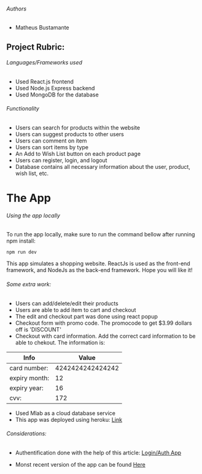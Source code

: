 ###### Authors
* Matheus Bustamante

## Project Rubric:

###### Languages/Frameworks used 
*  Used React.js frontend
*  Used Node.js Express backend
*  Used MongoDB for the database

###### Functionality
*  Users can search for products within the website
*  Users can suggest products to other users
*  Users can comment on item
*  Users can sort items by type
*  An Add to Wish List button on each product page
*  Users can register, login, and logout
*  Database contains all necessary information about the user, product, wish list, etc.


# The App

###### Using the app locally

To run the app locally, make sure to run the command bellow after running npm install:
```
npm run dev
```

This app simulates a shopping website. ReactJs is used as the front-end framework, and NodeJs
as the back-end framework. Hope you will like it!


###### Some extra work:
* Users can add/delete/edit their products
* Users are able to add item to cart and checkout
* The edit and checkout part was done using react popup
* Checkout form with promo code. The promocode to get
$3.99 dollars off is 'DISCOUNT'
* Checkout with card information. Add the correct card information to be able to chekout.
The information is: 

| Info          | Value             |  
| ------------- | ----------------- |
| card number:  | 4242424242424242  |
| expiry month: | 12                |
| expiry year:  | 16                |
| cvv:          | 172               |
  
* Used Mlab as a cloud database service
* This app was deployed using heroku: [Link](https://enigmatic-eyrie-51516.herokuapp.com/)


###### Considerations:
* Authentification done with the help of this article: [Login/Auth App](https://blog.bitsrc.io/build-a-login-auth-app-with-mern-stack-part-1-c405048e3669)

* Monst recent version of the app can be found [Here](https://enigmatic-eyrie-51516.herokuapp.com/)


